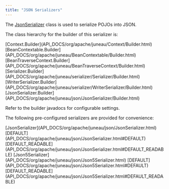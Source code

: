 ```yaml
---
title: "JSON Serializers"
---
```


The [JsonSerializer](API_DOCS/org/apache/juneau/json/JsonSerializer.html) class is used to serialize POJOs into
JSON.

The class hierarchy for the builder of this serializer is:

<tree>
<node-0><java-abstract-class>[Context.Builder](API_DOCS/org/apache/juneau/Context/Builder.html)</java-abstract-class></node-0>
<node-1><java-abstract-class>[BeanContextable.Builder](API_DOCS/org/apache/juneau/BeanContextable/Builder.html)</java-abstract-class></node-1>
<node-2><java-abstract-class>[BeanTraverseContext.Builder](API_DOCS/org/apache/juneau/BeanTraverseContext/Builder.html)</java-abstract-class></node-2>
<node-3><java-abstract-class>[Serializer.Builder](API_DOCS/org/apache/juneau/serializer/Serializer/Builder.html)</java-abstract-class></node-3>
<node-4><java-abstract-class>[WriterSerializer.Builder](API_DOCS/org/apache/juneau/serializer/WriterSerializer/Builder.html)</java-abstract-class></node-4>
<node-5><java-class>[JsonSerializer.Builder](API_DOCS/org/apache/juneau/json/JsonSerializer/Builder.html)</java-class></node-5>
</tree>

Refer to the builder javadocs for configurable settings.

The following pre-configured serializers are provided for convenience:

<tree>
<node-0><java-class>[JsonSerializer](API_DOCS/org/apache/juneau/json/JsonSerializer.html)</java-class></node-0>
<node-1><javac-field>[DEFAULT](API_DOCS/org/apache/juneau/json/JsonSerializer.html#DEFAULT)</javac-field><javac-field>[DEFAULT_READABLE](API_DOCS/org/apache/juneau/json/JsonSerializer.html#DEFAULT_READABLE)</javac-field></node-1>
<node-0><java-class>[Json5Serializer](API_DOCS/org/apache/juneau/json/Json5Serializer.html)</java-class></node-0>
<node-1><javac-field>[DEFAULT](API_DOCS/org/apache/juneau/json/Json5Serializer.html#DEFAULT)</javac-field><javac-field>[DEFAULT_READABLE](API_DOCS/org/apache/juneau/json/Json5Serializer.html#DEFAULT_READABLE)</javac-field></node-1>
</tree>